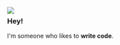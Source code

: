 <img align="left" src="https://avatars.githubusercontent.com/u/16167585?s=400&u=2adb4203be21cd62ceb981d78eece82e989a2051&v=4">

### Hey!

I'm someone who likes to **write code**.

<br>
